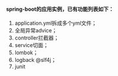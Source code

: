 #### spring-boot的应用实例，已有功能列表如下：
1. application.yml拆成多个yml文件；
2. 全局异常advice；
3. controller拦截器；
4. service切面；
5. lombok；
6. logback @slf4j；
7. junit